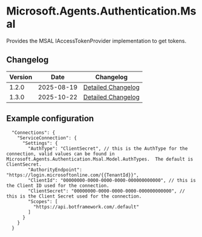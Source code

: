 # Microsoft.Agents.Authentication.Msal

Provides the MSAL IAccessTokenProvider implementation to get tokens.

## Changelog
| Version | Date | Changelog |
|------|----|------------|
| 1.2.0 | 2025-08-19 | [Detailed Changelog](https://github.com/microsoft/Agents-for-net/releases/tag/v1.2.0) |
| 1.3.0 | 2025-10-22 | [Detailed Changelog](https://github.com/microsoft/Agents-for-net/blob/main/changelog.md) |

## Example configuration

```
  "Connections": {
    "ServiceConnection": {
      "Settings": {
        "AuthType": "ClientSecret", // this is the AuthType for the connection, valid values can be found in Microsoft.Agents.Authentication.Msal.Model.AuthTypes.  The default is ClientSecret.
        "AuthorityEndpoint": "https://login.microsoftonline.com/{{TenantId}}",
        "ClientId": "00000000-0000-0000-0000-000000000000", // this is the Client ID used for the connection.
        "ClientSecret": "00000000-0000-0000-0000-000000000000", // this is the Client Secret used for the connection.
        "Scopes": [
          "https://api.botframework.com/.default"
        ]
      }
    }
  }
```
